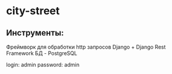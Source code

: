 # city-street

## Инструменты:
Фреймворк для обработки http запросов Django +
Django Rest Framework
БД - PostgreSQL

login: admin
password: admin
